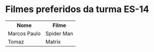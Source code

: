 # Filmes preferidos da turma ES-14

<table>
<tr><th>Nome</th><th>Filme</th></tr>
<tr><td>Marcos Paulo</td><td>Spider Man</td></tr>
<tr><td>Tomaz</td><td>Matrix</td></tr>
</table>
